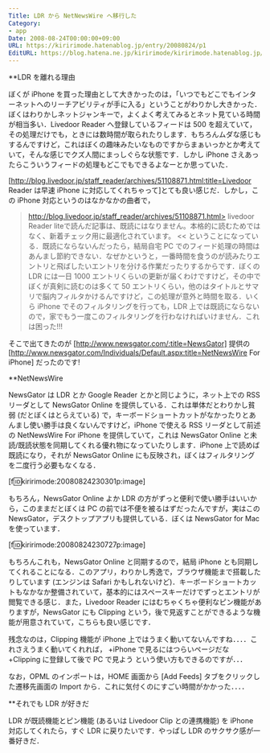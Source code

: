 ```yaml
---
Title: LDR から NetNewsWire へ移行した
Category:
- app
Date: 2008-08-24T00:00:00+09:00
URL: https://kiririmode.hatenablog.jp/entry/20080824/p1
EditURL: https://blog.hatena.ne.jp/kiririmode/kiririmode.hatenablog.jp/atom/entry/8454420450078214314
---
```


**LDR を離れる理由

ぼくが iPhone を買った理由として大きかったのは，「いつでもどこでもインターネットへのリーチアビリティが手に入る」ということがわりかし大きかった．ぼくはわりかしネットジャンキーで，よくよく考えてみるとネット見ている時間が相当多い．Livedoor Reader へ登録しているフィードは 500 を超えていて，その処理だけでも，ときには数時間が取られたりします．もちろんムダな感じもするんですけど，これはぼくの趣味みたいなものですからまぁいっかとか考えていて，そんな感じでクズ人間にまっしぐらな状態です．しかし iPhone さえあったらこういうフィードの処理もどこでもできるよなーとか思っていた．

[http://blog.livedoor.jp/staff_reader/archives/51108871.html:title=Livedoor Reader は早速 iPhone に対応してくれちゃって]とても良い感じだ．しかし，この iPhone 対応というのはなかなかの曲者で，
>http://blog.livedoor.jp/staff_reader/archives/51108871.html>
livedoor Reader liteで読んだ記事は、既読にはなりません。本格的に読むためではなく、新着チェック用に最適化されています。
<<
ということになっている．既読にならないんだったら，結局自宅 PC でのフィード処理の時間はあんまし節約できない．なぜかというと，一番時間を食うのが読みたりエントリと飛ばしたいエントリを分ける作業だったりするからです．ぼくの LDR には一日 1000 エントリくらいの更新が届くわけですけど，その中でぼくが真剣に読むのは多くて 50 エントリくらい，他のはタイトルとサマリで脳内フィルタかけるんですけど，この処理が意外と時間を取る．いくら iPhone でそのフィルタリングを行っても，LDR 上では既読にならないので，家でもう一度このフィルタリングを行わなければいけません．これは困った!!!

そこで出てきたのが [http://www.newsgator.com/:title=NewsGator] 提供の [http://www.newsgator.com/Individuals/Default.aspx:title=NetNewsWire For iPhone] だったのです!

**NetNewsWire

NewsGator は LDR とか Google Reader とかと同じように，ネット上での RSS リーダとして NewsGator Online を提供している．これは単体だとわりかし貧弱 (だとぼくはとらえている) で，キーボードショートカットがなかったりとあんまし使い勝手は良くないんですけど，iPhone で使える RSS リーダとして前述の NetNewsWire For iPhone を提供していて，これは NewsGator Online と未読/既読状態を同期してくれる優れ物になっていたりします．iPhone 上で読めば既読になり，それが NewsGator Online にも反映され，ぼくはフィルタリングを二度行う必要もなくなる．

[f:id:kiririmode:20080824230301p:image]

もちろん，NewsGator Online よか LDR の方がずっと便利で使い勝手はいいから，このままだとぼくは PC の前では不便を被るはずだったんですが，実はこの NewsGator，デスクトップアプリも提供している．ぼくは NewsGator for Mac を使っています．

[f:id:kiririmode:20080824230727p:image]

もちろんこれも，NewsGator Online と同期するので，結局 iPhone とも同期してくれることになる．このアプリ，わりかし秀逸で，ブラウザ機能まで搭載したりしています (エンジンは Safari かもしれないけど)．キーボードショートカットもなかなか整備されていて，基本的にはスペースキーだけでずっとエントリが閲覧できる感じ．また，Livedoor Reader にはむちゃくちゃ便利なピン機能がありますが，NewsGator にも Clipping という，後で見返すことができるような機能が用意されていて，こちらも良い感じです．

残念なのは，Clipping 機能が iPhone 上ではうまく動いてないんですね．．．．これさえうまく動いてくれれば，
+iPhone で見るにはつらいページだな
+Clipping に登録して後で PC で見よう
という使い方もできるのですが．．．

なお，OPML のインポートは，HOME 画面から [Add Feeds] タブをクリックした遷移先画面の Import から．これに気付くのにすごい時間がかかった．．．．

**それでも LDR が好きだ

LDR が既読機能とピン機能 (あるいは Livedoor Clip との連携機能) を iPhone 対応してくれたら，すぐ LDR に戻りたいです．やっぱし LDR のサクサク感が一番好きだ．
